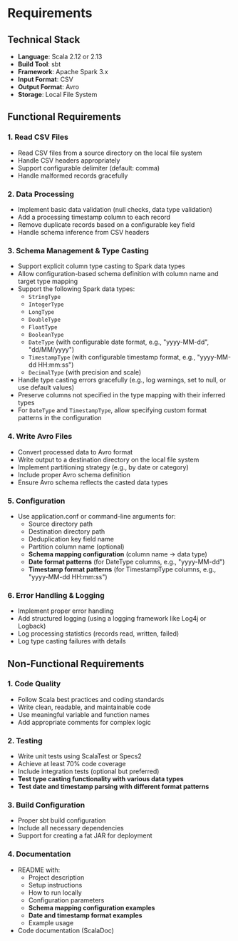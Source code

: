 # Requirements

## Technical Stack
- **Language**: Scala 2.12 or 2.13
- **Build Tool**: sbt
- **Framework**: Apache Spark 3.x
- **Input Format**: CSV
- **Output Format**: Avro
- **Storage**: Local File System

## Functional Requirements

### 1. Read CSV Files
- Read CSV files from a source directory on the local file system
- Handle CSV headers appropriately
- Support configurable delimiter (default: comma)
- Handle malformed records gracefully

### 2. Data Processing
- Implement basic data validation (null checks, data type validation)
- Add a processing timestamp column to each record
- Remove duplicate records based on a configurable key field
- Handle schema inference from CSV headers

### 3. Schema Management & Type Casting
- Support explicit column type casting to Spark data types
- Allow configuration-based schema definition with column name and target type mapping
- Support the following Spark data types:
  - `StringType`
  - `IntegerType`
  - `LongType`
  - `DoubleType`
  - `FloatType`
  - `BooleanType`
  - `DateType` (with configurable date format, e.g., "yyyy-MM-dd", "dd/MM/yyyy")
  - `TimestampType` (with configurable timestamp format, e.g., "yyyy-MM-dd HH:mm:ss")
  - `DecimalType` (with precision and scale)
- Handle type casting errors gracefully (e.g., log warnings, set to null, or use default values)
- Preserve columns not specified in the type mapping with their inferred types
- For `DateType` and `TimestampType`, allow specifying custom format patterns in the configuration

### 4. Write Avro Files
- Convert processed data to Avro format
- Write output to a destination directory on the local file system
- Implement partitioning strategy (e.g., by date or category)
- Include proper Avro schema definition
- Ensure Avro schema reflects the casted data types

### 5. Configuration
- Use application.conf or command-line arguments for:
  - Source directory path
  - Destination directory path
  - Deduplication key field name
  - Partition column name (optional)
  - **Schema mapping configuration** (column name → data type)
  - **Date format patterns** (for DateType columns, e.g., "yyyy-MM-dd")
  - **Timestamp format patterns** (for TimestampType columns, e.g., "yyyy-MM-dd HH:mm:ss")

### 6. Error Handling & Logging
- Implement proper error handling
- Add structured logging (using a logging framework like Log4j or Logback)
- Log processing statistics (records read, written, failed)
- Log type casting failures with details

## Non-Functional Requirements

### 1. Code Quality
- Follow Scala best practices and coding standards
- Write clean, readable, and maintainable code
- Use meaningful variable and function names
- Add appropriate comments for complex logic

### 2. Testing
- Write unit tests using ScalaTest or Specs2
- Achieve at least 70% code coverage
- Include integration tests (optional but preferred)
- **Test type casting functionality with various data types**
- **Test date and timestamp parsing with different format patterns**

### 3. Build Configuration
- Proper sbt build configuration
- Include all necessary dependencies
- Support for creating a fat JAR for deployment

### 4. Documentation
- README with:
  - Project description
  - Setup instructions
  - How to run locally
  - Configuration parameters
  - **Schema mapping configuration examples**
  - **Date and timestamp format examples**
  - Example usage
- Code documentation (ScalaDoc)